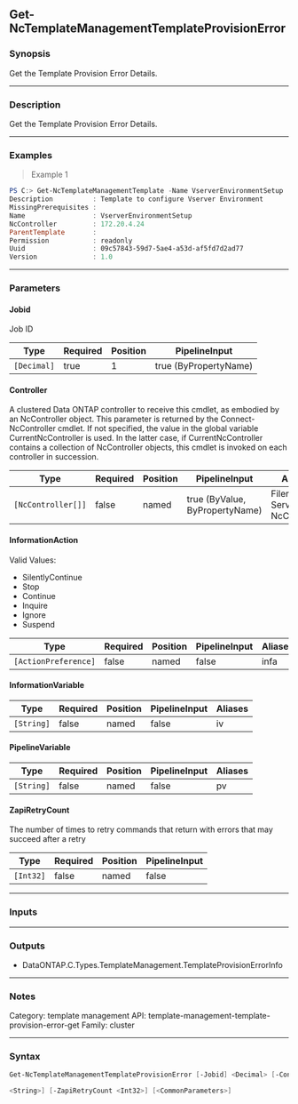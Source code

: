 Get-NcTemplateManagementTemplateProvisionError
----------------------------------------------

### Synopsis
Get the Template Provision Error Details.

---

### Description

Get the Template Provision Error Details.

---

### Examples
> Example 1

```PowerShell
PS C:> Get-NcTemplateManagementTemplate -Name VserverEnvironmentSetup
Description          : Template to configure Vserver Environment
MissingPrerequisites :
Name                 : VserverEnvironmentSetup
NcController         : 172.20.4.24
ParentTemplate       :
Permission           : readonly
Uuid                 : 09c57843-59d7-5ae4-a53d-af5fd7d2ad77
Version              : 1.0

```

---

### Parameters
#### **Jobid**
Job ID

|Type       |Required|Position|PipelineInput        |
|-----------|--------|--------|---------------------|
|`[Decimal]`|true    |1       |true (ByPropertyName)|

#### **Controller**
A clustered Data ONTAP controller to receive this cmdlet, as embodied by an NcController object. This parameter is returned by the Connect-NcController cmdlet.  If not specified, the value in the global variable CurrentNcController is used. In the latter case, if CurrentNcController contains a collection of NcController objects, this cmdlet is invoked on each controller in succession.

|Type              |Required|Position|PipelineInput                 |Aliases                          |
|------------------|--------|--------|------------------------------|---------------------------------|
|`[NcController[]]`|false   |named   |true (ByValue, ByPropertyName)|Filer<br/>Server<br/>NcController|

#### **InformationAction**

Valid Values:

* SilentlyContinue
* Stop
* Continue
* Inquire
* Ignore
* Suspend

|Type                |Required|Position|PipelineInput|Aliases|
|--------------------|--------|--------|-------------|-------|
|`[ActionPreference]`|false   |named   |false        |infa   |

#### **InformationVariable**

|Type      |Required|Position|PipelineInput|Aliases|
|----------|--------|--------|-------------|-------|
|`[String]`|false   |named   |false        |iv     |

#### **PipelineVariable**

|Type      |Required|Position|PipelineInput|Aliases|
|----------|--------|--------|-------------|-------|
|`[String]`|false   |named   |false        |pv     |

#### **ZapiRetryCount**
The number of times to retry commands that return with errors that may succeed after a retry

|Type     |Required|Position|PipelineInput|
|---------|--------|--------|-------------|
|`[Int32]`|false   |named   |false        |

---

### Inputs

---

### Outputs
* DataONTAP.C.Types.TemplateManagement.TemplateProvisionErrorInfo

---

### Notes
Category: template management
API: template-management-template-provision-error-get
Family: cluster

---

### Syntax
```PowerShell
Get-NcTemplateManagementTemplateProvisionError [-Jobid] <Decimal> [-Controller <NcController[]>] [-InformationAction <ActionPreference>] [-InformationVariable <String>] [-PipelineVariable 
```
```PowerShell
<String>] [-ZapiRetryCount <Int32>] [<CommonParameters>]
```
